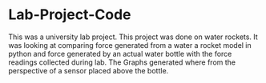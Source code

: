 # Lab-Project-Code
This was a university lab project. 
This project was done on water rockets. It was looking at comparing force generated from a water a rocket model in python and force generated by an actual water bottle with the force readings collected during lab.
The Graphs generated where from the perspective of a sensor placed above the bottle.

